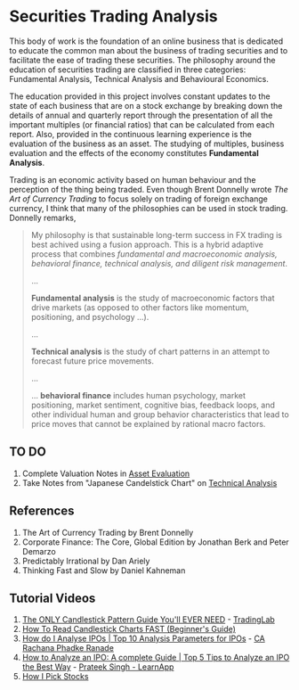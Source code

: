 # Securities Trading Analysis

This body of work is the foundation of an online business that is dedicated to educate the common man about the business of trading securities and to facilitate the ease of trading these securities. The philosophy around the education of securities trading are classified in three categories: Fundamental Analysis, Technical Analysis and Behavioural Economics.

The education provided in this project involves constant updates to the state of each business that are on a stock exchange by breaking down the details of annual and quarterly report through the presentation of all the important multiples (or financial ratios) that can be calculated from each report. Also, provided in the continuous learning experience is the evaluation of the business as an asset. The studying of multiples, business evaluation and the effects of the economy constitutes **Fundamental Analysis**.

Trading is an economic activity based on human behaviour and the perception of the thing being traded. Even though Brent Donnelly wrote _The Art of Currency Trading_ to focus solely on trading of foreign exchange currency, I think that many of the philosophies can be used in stock trading. Donnelly remarks,

> My philosophy is that sustainable long-term success in FX trading is best achived using a fusion approach. This is a hybrid adaptive process that combines _fundamental and macroeconomic analysis, behavioral finance, technical analysis, and diligent risk management_.
>
> ...
>
> **Fundamental analysis** is the study of macroeconomic factors that drive markets (as opposed to other factors like momentum, positioning, and psychology ...).
>
> ...
>
> **Technical analysis** is the study of chart patterns in an attempt to forecast future price movements.
>
> ...
>
> ... **behavioral finance** includes human psychology, market positioning, market sentiment, cognitive bias, feedback loops, and other individual human and group behavior characteristics that lead to price moves that cannot be explained by rational macro factors.

## TO DO

 1. Complete Valuation Notes in [Asset Evaluation](./VALUATION.md)
 2. Take Notes from "Japanese Candelstick Chart" on [Technical Analysis](./TECHNICAL.md)

## References

1. The Art of Currency Trading by Brent Donnelly
2. Corporate Finance: The Core, Global Edition by Jonathan Berk and Peter Demarzo
3. Predictably Irrational by Dan Ariely
4. Thinking Fast and Slow by Daniel Kahneman

## Tutorial Videos

1. [The ONLY Candlestick Pattern Guide You'll EVER NEED](https://youtu.be/tW13N4Hll88) - [TradingLab](https://www.youtube.com/@TradingLabOfficial)
2. [How To Read Candlestick Charts FAST (Beginner's Guide)](https://youtu.be/AOz1YPOKvEs?si=kS_vLSuCSuWVExS8)
3. [How do I Analyse IPOs | Top 10 Analysis Parameters for IPOs](https://youtu.be/tbc8zLcbW5Q?si=1aDREQxh8BKvEfHu) - [CA Rachana Phadke Ranade](https://www.youtube.com/@CARachanaRanade)
4. [How to Analyze an IPO: A complete Guide | Top 5 Tips to Analyze an IPO the Best Way](https://youtu.be/1iBlLTvIxX8?si=QXtU614CADHgc__O) - [Prateek Singh - LearnApp](https://www.youtube.com/@PrateekSinghLearnApp)
5. [How I Pick Stocks](https://youtu.be/IPwDxoomxuA)